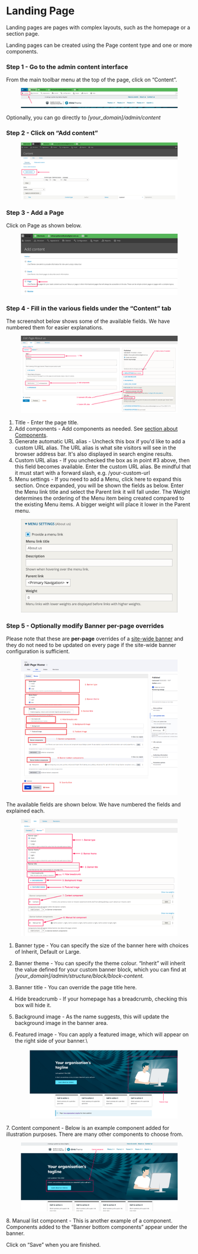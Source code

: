 # Landing Page

Landing pages are pages with complex layouts, such as the homepage or a section page.

Landing pages can be created using the Page content type and one or more components.

### Step 1 - Go to the admin content interface <a href="#creatingalandingpage-step1-gototheadmincontentinterface" id="creatingalandingpage-step1-gototheadmincontentinterface"></a>

From the main toolbar menu at the top of the page, click on “Content”.

<figure><img src="../../../.gitbook/assets/image (12).png" alt=""><figcaption></figcaption></figure>

Optionally, you can go directly to _\[your\_domain]/admin/content_

### Step 2 - Click on “Add content” <a href="#creatingalandingpage-step2-clickon-addcontent" id="creatingalandingpage-step2-clickon-addcontent"></a>

<figure><img src="../../../.gitbook/assets/add-content.png" alt=""><figcaption></figcaption></figure>

### Step 3 - Add a Page <a href="#creatingalandingpage-step3-addacivicthemepage" id="creatingalandingpage-step3-addacivicthemepage"></a>

Click on Page as shown below.

<figure><img src="../../../.gitbook/assets/image (38).png" alt=""><figcaption></figcaption></figure>

### Step 4 - Fill in the various fields under the “Content” tab <a href="#creatingalandingpage-step4-fillinthevariousfieldsunderthe-content-tab" id="creatingalandingpage-step4-fillinthevariousfieldsunderthe-content-tab"></a>

The screenshot below shows some of the available fields. We have numbered them for easier explanations.

<figure><img src="../../../.gitbook/assets/image (85).png" alt=""><figcaption></figcaption></figure>

1. Title - Enter the page title.
2. Add components - Add components as needed. See [section about Components](../../components/).
3. Generate automatic URL alias - Uncheck this box if you'd like to add a custom URL alias. The URL alias is what site visitors will see in the browser address bar. It's also displayed in search engine results.
4. Custom URL alias - If you unchecked the box as in point #3 above, then this field becomes available. Enter the custom URL alias. Be mindful that it must start with a forward slash, e.g.  /your-custom-url
5. Menu settings - If you need to add a Menu, click here to expand this section. Once expanded, you will be shown the fields as below. Enter the Menu link title and select the Parent link it will fall under. The Weight determines the ordering of the Menu item being created compared to the existing Menu items. A bigger weight will place it lower in the Parent menu.

<figure><img src="../../../.gitbook/assets/image (98).png" alt=""><figcaption></figcaption></figure>

### Step 5 - Optionally modify Banner per-page overrides <a href="#creatingalandingpage-step4-fillinthevariousfieldsunderthe-content-tab" id="creatingalandingpage-step4-fillinthevariousfieldsunderthe-content-tab"></a>

Please note that these are **per-page** overrides of a [site-wide banner](../../site-wide-configuration/banner.md) and they do not need to be updated on every page if the site-wide banner configuration is sufficient.

<figure><img src="../../../.gitbook/assets/image (75).png" alt=""><figcaption></figcaption></figure>

The available fields are shown below. We have numbered the fields and explained each.

<figure><img src="../../../.gitbook/assets/image (10) (1).png" alt=""><figcaption></figcaption></figure>

1. Banner type - You can specify the size of the banner here with choices of Inherit, Default or Large.&#x20;
2. Banner theme - You can specify the theme colour. “Inherit” will inherit the value defined for your custom banner block, which you can find at _\[your\_domain]/admin/structure/block/block-content._
3. Banner title - You can override the page title here.
4. Hide breadcrumb - If your homepage has a breadcrumb, checking this box will hide it.&#x20;
5. Background image - As the name suggests, this will update the background image in the banner area.
6.  Featured image - You can apply a featured image, which will appear on the right side of your banner.\




    <figure><img src="../../../.gitbook/assets/image (90).png" alt=""><figcaption></figcaption></figure>

7\. Content component - Below is an example component added for illustration purposes. There are many other components to choose from.

<figure><img src="../../../.gitbook/assets/image (19).png" alt=""><figcaption></figcaption></figure>

8\. Manual list component - This is another example of a component. Components added to the “Banner bottom components” appear under the banner.



Click on “Save” when you are finished.
